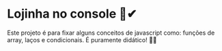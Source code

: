 <h1>Lojinha no console 🛒✔</h1>

<p>Este projeto é para fixar alguns conceitos de javascript como: funções de array, laços e condicionais. É puramente didático! 🐱‍🏍</p>

